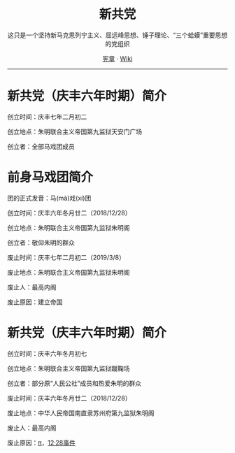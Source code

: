 <h1 align="center">新共党</h1>
  
<p align="center">这只是一个坚持新马克思列宁主义、屈远峰思想、锤子理论、“三个蛤蟆”重要思想的党组织</p>

<p align="center">
<a href="https://github.com/YYAppleFan/Circus/tree/Charter">宪章</a> ·
<a href="https://github.com/YYAppleFan/Circus/wiki">Wiki</a>
</p>

***

# 新共党（庆丰六年时期）简介

创立时间：庆丰七年二月初二

创立地点：朱明联合主义帝国第九监狱天安门广场

创立者：全部马戏团成员

# 前身马戏团简介

团的正式发音：马(mà)戏(xí)团

创立时间：庆丰六年冬月廿二（2018/12/28）

创立地点：朱明联合主义帝国第九监狱朱明阁

创立者：敬仰朱明的群众

废止时间：庆丰七年二月初二（2019/3/8）

废止地点：朱明联合主义帝国第九监狱朱明阁

废止人：最高内阁

废止原因：建立帝国

# 新共党（庆丰六年时期）简介

创立时间：庆丰六年冬月初七

创立地点：朱明联合主义帝国第九监狱蹴鞠场

创立者：部分原“人民公社”成员和热爱朱明的群众

废止时间：庆丰六年冬月廿二（2018/12/28）

废止地点：中华人民帝国南直隶苏州府第九监狱朱明阁

废止人：最高内阁

废止原因：[π](https://github.com/YYAppleFan/Circus/wiki/%E5%8E%86%E5%8F%B2%E4%BA%8B%E4%BB%B6#%CF%80)，[12·28事件](https://github.com/YYAppleFan/Circus/wiki/%E5%8E%86%E5%8F%B2%E4%BA%8B%E4%BB%B6#1228%E4%BA%8B%E4%BB%B6)
